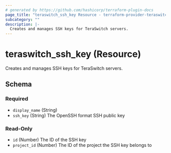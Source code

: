 ```yaml
---
# generated by https://github.com/hashicorp/terraform-plugin-docs
page_title: "teraswitch_ssh_key Resource - terraform-provider-teraswitch"
subcategory: ""
description: |-
  Creates and manages SSH keys for TeraSwitch servers.
---
```


# teraswitch_ssh_key (Resource)

Creates and manages SSH keys for TeraSwitch servers.



<!-- schema generated by tfplugindocs -->
## Schema

### Required

- `display_name` (String)
- `ssh_key` (String) The OpenSSH format SSH public key

### Read-Only

- `id` (Number) The ID of the SSH key
- `project_id` (Number) The ID of the project the SSH key belongs to
